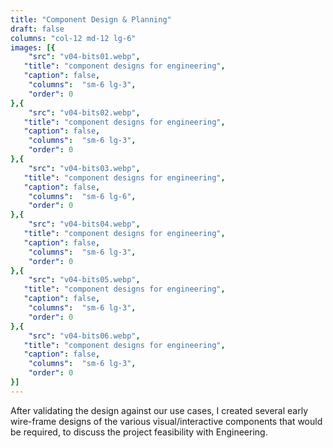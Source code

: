 ```yaml
---
title: "Component Design & Planning"
draft: false
columns: "col-12 md-12 lg-6"
images: [{
    "src": "v04-bits01.webp",
   "title": "component designs for engineering",
   "caption": false,
    "columns":  "sm-6 lg-3",
    "order": 0
},{
    "src": "v04-bits02.webp",
   "title": "component designs for engineering",
   "caption": false,
    "columns":  "sm-6 lg-3",
    "order": 0
},{
    "src": "v04-bits03.webp",
   "title": "component designs for engineering",
   "caption": false,
    "columns":  "sm-6 lg-6",
    "order": 0
},{
    "src": "v04-bits04.webp",
   "title": "component designs for engineering",
   "caption": false,
    "columns":  "sm-6 lg-3",
    "order": 0
},{
    "src": "v04-bits05.webp",
   "title": "component designs for engineering",
   "caption": false,
    "columns":  "sm-6 lg-3",
    "order": 0
},{
    "src": "v04-bits06.webp",
   "title": "component designs for engineering",
   "caption": false,
    "columns":  "sm-6 lg-3",
    "order": 0
}]
---
```

After validating the design against our use cases, I created several early wire-frame designs of the various visual/interactive components that would be required, to discuss the project feasibility with Engineering.
